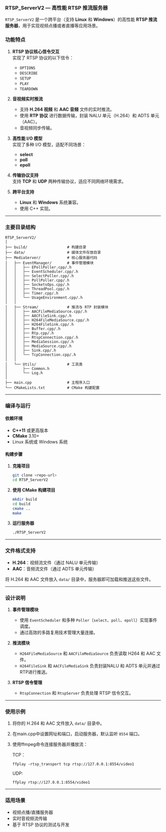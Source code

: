 ### RTSP_ServerV2 — 高性能 RTSP 推流服务器

`RTSP_ServerV2` 是一个跨平台（支持 **Linux** 和 **Windows**）的高性能 **RTSP 推流服务器**，用于实现视频点播或者直播等应用场景。

### 功能特点

1. **RTSP 协议核心信令交互**  
   实现了 RTSP 协议的以下信令：  
   - `OPTIONS`  
   - `DESCRIBE`  
   - `SETUP`  
   - `PLAY`  
   - `TEARDOWN`  

2. **音视频实时推流**  
   - 支持 **H.264 视频** 和 **AAC 音频** 文件的实时推流。  
   - 使用 **RTP 协议** 进行数据传输，封装 NALU 单元（H.264）和 ADTS 单元（AAC）。  
   - 音视频同步传输。

3. **高性能 I/O 模型**  
   实现了多种 I/O 模型，适配不同场景：  
   - **select**  
   - **poll**  
   - **epoll**  

4. **传输协议支持**  
   支持 **TCP** 和 **UDP** 两种传输协议，适应不同网络环境需求。

5. **跨平台支持**  
   - **Linux** 和 **Windows** 系统兼容。  
   - 使用 C++ 实现。

---

### 主要目录结构

```
RTSP_ServerV2/
│
├── build/                  # 构建目录
├── data/                   # 媒体文件存放目录
├── MediaServer/            # 核心服务器代码
│   ├── EventManager/       # 事件管理模块
│   │   ├── EPollPoller.cpp/.h
│   │   ├── EventScheduler.cpp/.h
│   │   ├── SelectPoller.cpp/.h
│   │   ├── PollPoller.cpp/.h
│   │   ├── SocketsOps.cpp/.h
│   │   ├── ThreadPool.cpp/.h
│   │   ├── Timer.cpp/.h
│   │   └── UsageEnvironment.cpp/.h
│   │
│   ├── Stream/             # 推流与 RTP 封装模块
│   │   ├── AACFileMediaSource.cpp/.h
│   │   ├── AACFileSink.cpp/.h
│   │   ├── H264FileMediaSource.cpp/.h
│   │   ├── H264FileSink.cpp/.h
│   │   ├── Buffer.cpp/.h
│   │   ├── Rtp.cpp/.h
│   │   ├── RtspConnection.cpp/.h
│   │   ├── MediaSession.cpp/.h
│   │   ├── MediaSource.cpp/.h
│   │   ├── Sink.cpp/.h
│   │   └── TcpConnection.cpp/.h
│   │
│   └── Utils/              # 工具类
│       ├── Common.h
│       └── Log.h
│
├── main.cpp                # 主程序入口
└── CMakeLists.txt          # CMake 构建配置
```

---

### 编译与运行

#### **依赖环境**
- **C++11** 或更高版本
- **CMake** 3.10+
- Linux 系统或 Windows 系统

#### **构建步骤**

1. **克隆项目**
   ```bash
   git clone <repo-url>
   cd RTSP_ServerV2
   ```

2. **使用 CMake 构建项目**
   ```bash
   mkdir build
   cd build
   cmake ..
   make
   ```
3. **运行服务器**
   ```bash
   ./RTSP_ServerV2
   ```
---

### 文件格式支持

- **H.264**：视频流文件（通过 NALU 单元传输）  
- **AAC**：音频流文件（通过 ADTS 单元传输）  

将 H.264 和 AAC 文件放入 `data/` 目录中，服务器即可加载和推送这些文件。

---

### 设计说明

1. **事件管理模块**  
   - 使用 `EventScheduler` 和多种 `Poller`（`select`、`poll`、`epoll`）实现事件调度。
   - 通过高效的多路复用技术管理大量连接。

2. **推流模块**  
   - `H264FileMediaSource` 和 `AACFileMediaSource` 负责读取 H264 和 AAC 文件。
   - `H264FileSink` 和 `AACFileMediaSink` 负责封装NALU 和 ADTS 单元并通过RTP进行推送。  

3. **RTSP 信令管理**  
   - `RtspConnection` 和 `RtspServer` 负责处理 RTSP 信令交互。
---

### 使用示例

1. 将你的 H.264 和 AAC 文件放入 `data/` 目录中。
2. 在main.cpp中设置网址和端口，启动服务器，默认监听 `8554` 端口。
3. 使用ffmpeg命令连接服务器并播放流：
   
   TCP：
      ```
      ffplay -rtsp_transport tcp rtsp://127.0.0.1:8554/video1
      ```
   UDP:
      ```
      ffplay rtsp://127.0.0.1:8554/video1
      ```
---

### 适用场景
- 视频点播/直播服务器  
- 实时音视频流传输  
- 基于 RTSP 协议的测试与开发  

